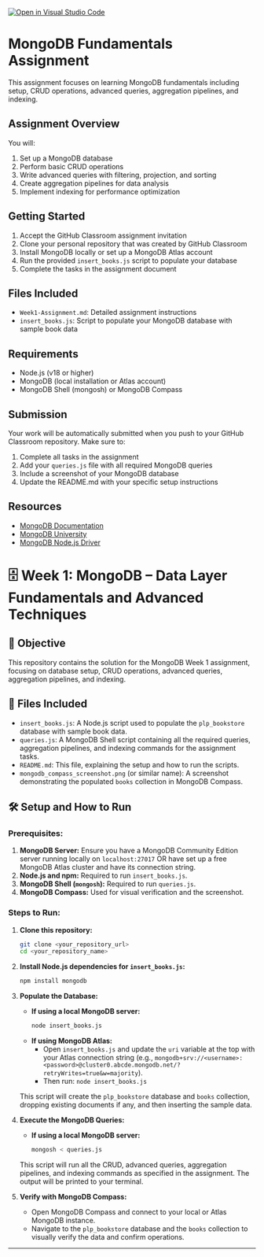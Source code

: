 [![Open in Visual Studio Code](https://classroom.github.com/assets/open-in-vscode-2e0aaae1b6195c2367325f4f02e2d04e9abb55f0b24a779b69b11b9e10269abc.svg)](https://classroom.github.com/online_ide?assignment_repo_id=19654792&assignment_repo_type=AssignmentRepo)
# MongoDB Fundamentals Assignment

This assignment focuses on learning MongoDB fundamentals including setup, CRUD operations, advanced queries, aggregation pipelines, and indexing.

## Assignment Overview

You will:
1. Set up a MongoDB database
2. Perform basic CRUD operations
3. Write advanced queries with filtering, projection, and sorting
4. Create aggregation pipelines for data analysis
5. Implement indexing for performance optimization

## Getting Started

1. Accept the GitHub Classroom assignment invitation
2. Clone your personal repository that was created by GitHub Classroom
3. Install MongoDB locally or set up a MongoDB Atlas account
4. Run the provided `insert_books.js` script to populate your database
5. Complete the tasks in the assignment document

## Files Included

- `Week1-Assignment.md`: Detailed assignment instructions
- `insert_books.js`: Script to populate your MongoDB database with sample book data

## Requirements

- Node.js (v18 or higher)
- MongoDB (local installation or Atlas account)
- MongoDB Shell (mongosh) or MongoDB Compass

## Submission

Your work will be automatically submitted when you push to your GitHub Classroom repository. Make sure to:

1. Complete all tasks in the assignment
2. Add your `queries.js` file with all required MongoDB queries
3. Include a screenshot of your MongoDB database
4. Update the README.md with your specific setup instructions

## Resources

- [MongoDB Documentation](https://docs.mongodb.com/)
- [MongoDB University](https://university.mongodb.com/)
- [MongoDB Node.js Driver](https://mongodb.github.io/node-mongodb-native/) 

# 🗄️ Week 1: MongoDB – Data Layer Fundamentals and Advanced Techniques

## 🚀 Objective
This repository contains the solution for the MongoDB Week 1 assignment, focusing on database setup, CRUD operations, advanced queries, aggregation pipelines, and indexing.

## 📂 Files Included

* `insert_books.js`: A Node.js script used to populate the `plp_bookstore` database with sample book data.
* `queries.js`: A MongoDB Shell script containing all the required queries, aggregation pipelines, and indexing commands for the assignment tasks.
* `README.md`: This file, explaining the setup and how to run the scripts.
* `mongodb_compass_screenshot.png` (or similar name): A screenshot demonstrating the populated `books` collection in MongoDB Compass.

## 🛠️ Setup and How to Run

### Prerequisites:

1.  **MongoDB Server:** Ensure you have a MongoDB Community Edition server running locally on `localhost:27017` OR have set up a free MongoDB Atlas cluster and have its connection string.
2.  **Node.js and npm:** Required to run `insert_books.js`.
3.  **MongoDB Shell (`mongosh`):** Required to run `queries.js`.
4.  **MongoDB Compass:** Used for visual verification and the screenshot.

### Steps to Run:

1.  **Clone this repository:**
    ```bash
    git clone <your_repository_url>
    cd <your_repository_name>
    ```

2.  **Install Node.js dependencies for `insert_books.js`:**
    ```bash
    npm install mongodb
    ```

3.  **Populate the Database:**
    * **If using a local MongoDB server:**
        ```bash
        node insert_books.js
        ```
    * **If using MongoDB Atlas:**
        * Open `insert_books.js` and update the `uri` variable at the top with your Atlas connection string (e.g., `mongodb+srv://<username>:<password>@cluster0.abcde.mongodb.net/?retryWrites=true&w=majority`).
        * Then run: `node insert_books.js`

    This script will create the `plp_bookstore` database and `books` collection, dropping existing documents if any, and then inserting the sample data.

4.  **Execute the MongoDB Queries:**
    * **If using a local MongoDB server:**
        ```bash
        mongosh < queries.js
        ```
   
    This script will run all the CRUD, advanced queries, aggregation pipelines, and indexing commands as specified in the assignment. The output will be printed to your terminal.

5.  **Verify with MongoDB Compass:**
    * Open MongoDB Compass and connect to your local or Atlas MongoDB instance.
    * Navigate to the `plp_bookstore` database and the `books` collection to visually verify the data and confirm operations.

---

